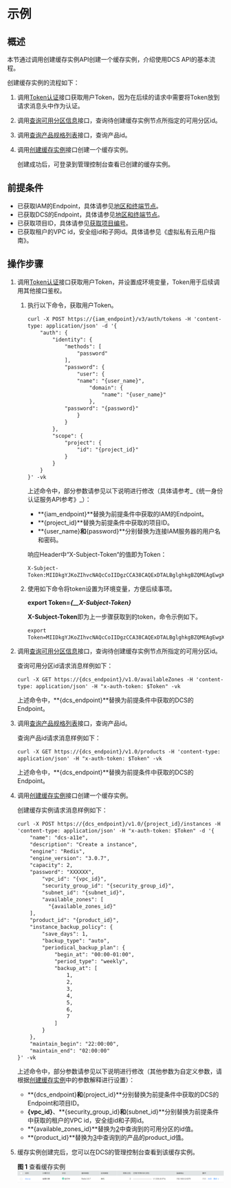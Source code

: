 # 示例<a name="ZH-CN_TOPIC_0107752341"></a>

## 概述<a name="section142673304107"></a>

本节通过调用创建缓存实例API创建一个缓存实例，介绍使用DCS API的基本流程。

创建缓存实例的流程如下：

1.  调用[Token认证](获取请求认证.md#section2417768214391)接口获取用户Token，因为在后续的请求中需要将Token放到请求消息头中作为认证。
2.  调用[查询可用分区信息](查询可用分区信息.md)接口，查询待创建缓存实例节点所指定的可用分区id。
3.  调用[查询产品规格列表](查询产品规格列表.md)接口，查询产品id。
4.  调用[创建缓存实例](创建缓存实例.md)接口创建一个缓存实例。

    创建成功后，可登录到管理控制台查看已创建的缓存实例。


## 前提条件<a name="section91264715102"></a>

-   已获取IAM的Endpoint，具体请参见[地区和终端节点](http://developer.huaweicloud.com/endpoint)。
-   已获取DCS的Endpoint，具体请参见[地区和终端节点](http://developer.huaweicloud.com/endpoint)。
-   已获取项目ID，具体请参见[获取项目编号](获取项目编号.md)。
-   已获取租户的VPC id，安全组id和子网id。具体请参见《虚拟私有云用户指南》。

## 操作步骤<a name="section680742610404"></a>

1.  调用[Token认证](获取请求认证.md#section2417768214391)接口获取用户Token，并设置成环境变量，Token用于后续调用其他接口鉴权。
    1.  执行以下命令，获取用户Token。

        ```
        curl -X POST https://{iam_endpoint}/v3/auth/tokens -H 'content-type: application/json' -d '{
        	"auth": {
        		"identity": {
        			"methods": [
        				"password"
        			],
        			"password": {
        				"user": {
        				"name": "{user_name}",
        					"domain": {
        						"name": "{user_name}"
        					},
        			"password": "{password}"
        				}
        			}
        		},
        		"scope": {
        			"project": {
        				"id": "{project_id}"
        			}
        		}
        	}
        }' -vk
        ```

        上述命令中，部分参数请参见以下说明进行修改（具体请参考_《统一身份认证服务API参考》_）：

        -   **\{iam\_endpoint\}**替换为前提条件中获取的IAM的Endpoint。
        -   **\{project\_id\}**替换为前提条件中获取的项目ID。
        -   **\{user\_name\}**和**\{password\}**分别替换为连接IAM服务器的用户名和密码。

        响应Header中“X-Subject-Token“的值即为Token：

        ```
        X-Subject-Token:MIIDkgYJKoZIhvcNAQcCoIIDgzCCA38CAQExDTALBglghkgBZQMEAgEwgXXXXX...
        ```

    2.  使用如下命令将token设置为环境变量，方便后续事项。

        **export Token=_\{__X-Subject-Token\}_**

        **X-Subject-Token**即为上一步骤获取到的token，命令示例如下。

        ```
        export Token=MIIDkgYJKoZIhvcNAQcCoIIDgzCCA38CAQExDTALBglghkgBZQMEAgEwgXXXXX...
        ```


2.  <a name="li068011251502"></a>调用[查询可用分区信息](查询可用分区信息.md)接口，查询待创建缓存实例节点所指定的可用分区id。

    查询可用分区id请求消息样例如下：

    ```
    curl -X GET https://{dcs_endpoint}/v1.0/availableZones -H 'content-type: application/json' -H "x-auth-token: $Token" -vk
    ```

    上述命令中，**\{dcs\_endpoint\}**替换为前提条件中获取的DCS的Endpoint。

3.  <a name="li433616376471"></a>调用[查询产品规格列表](查询产品规格列表.md)接口，查询产品id。

    查询产品id请求消息样例如下：

    ```
    curl -X GET https://{dcs_endpoint}/v1.0/products -H 'content-type: application/json' -H "x-auth-token: $Token" -vk
    ```

    上述命令中，**\{dcs\_endpoint\}**替换为前提条件中获取的DCS的Endpoint。

4.  调用[创建缓存实例](创建缓存实例.md)接口创建一个缓存实例。

    创建缓存实例请求消息样例如下：

    ```
    curl -X POST https://{dcs_endpoint}/v1.0/{project_id}/instances -H 'content-type: application/json' -H "x-auth-token: $Token" -d '{
    	"name": "dcs-a11e",
    	"description": "Create a instance",
    	"engine": "Redis",
    	"engine_version": "3.0.7",
    	"capacity": 2,
    	"password": "XXXXXX",
            "vpc_id": "{vpc_id}",
            "security_group_id": "{security_group_id}",
            "subnet_id": "{subnet_id}",
            "available_zones": [
    	      "{available_zones_id}"
    	],
    	"product_id": "{product_id}",
    	"instance_backup_policy": {
    		"save_days": 1,
    		"backup_type": "auto",
    		"periodical_backup_plan": {
    			"begin_at": "00:00-01:00",
    			"period_type": "weekly",
    			"backup_at": [
    				1,
    				2,
    				3,
    				4,
    				5,
    				6,
    				7
    			]
    		}
    	},
    	"maintain_begin": "22:00:00",
    	"maintain_end": "02:00:00"
    }' -vk
    ```

    上述命令中，部分参数请参见以下说明进行修改（其他参数为自定义参数，请根据[创建缓存实例](创建缓存实例.md)中的参数解释进行设置）：

    -   **\{dcs\_endpoint\}**和**\{project\_id\}**分别替换为前提条件中获取的DCS的Endpoint和项目ID。
    -   **\{vpc\_id\}**、**\{security\_group\_id\}**和**\{subnet\_id\}**分别替换为前提条件中获取的租户的VPC id，安全组id和子网id。
    -   **\{available\_zones\_id\}**替换为[2](#li068011251502)中查询到的可用分区的id值。
    -   **\{product\_id\}**替换为[3](#li433616376471)中查询到的产品的product\_id值。

5.  缓存实例创建完后，您可以在DCS的管理控制台查看到该缓存实例。

    **图 1**  查看缓存实例<a name="fig775989175411"></a>  
    ![](figures/查看缓存实例.png "查看缓存实例")


